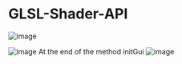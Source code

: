 # GLSL-Shader-API

![image](https://user-images.githubusercontent.com/100965140/161317749-4c1211a2-8819-491e-81cf-693854f1050c.png)

![image](https://user-images.githubusercontent.com/100965140/161317700-54dc22da-680a-44d3-98d1-d995b9d0c8ce.png)
At the end of the method initGui
![image](https://user-images.githubusercontent.com/100965140/161318114-d1741342-431d-43e4-ab7d-ce1b91f4dfc4.png)
